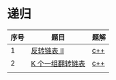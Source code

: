 # 递归

| 序号 | 题目                                                         | 题解                         |
| ---- | ------------------------------------------------------------ | ---------------------------- |
| 1    | [反转链表 II](https://leetcode-cn.com/problems/reverse-linked-list-ii/) | [c++](source/leetcode92)     |
| 2    | [K 个一组翻转链表](https://leetcode-cn.com/problems/reverse-nodes-in-k-group/) | [c++](source/leetcode25.cpp) |
|      |                                                              |                              |

